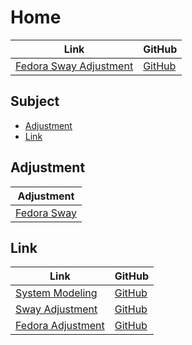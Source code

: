

# Home

| Link | GitHub |
| ---- | ------ |
| [Fedora Sway Adjustment](https://samwhelp.github.io/fedora-sway-adjustment/) | [GitHub](https://github.com/samwhelp/fedora-sway-adjustment) |




## Subject

* [Adjustment](#adjustment)
* [Link](#link)




## Adjustment

| Adjustment |
| -------- |
| [Fedora Sway](https://github.com/samwhelp/fedora-sway-adjustment/tree/main/prototype/main/sway-config/Main) |




## Link

| Link | GitHub |
| ---- | ------ |
| [System Modeling](https://samwhelp.github.io/system-modeling/) | [GitHub](https://github.com/samwhelp/system-modeling) |
| [Sway Adjustment](https://samwhelp.github.io/sway-adjustment/) | [GitHub](https://github.com/samwhelp/sway-adjustment) |
| [Fedora Adjustment](https://samwhelp.github.io/fedora-adjustment/) | [GitHub](https://github.com/samwhelp/fedora-adjustment) |
